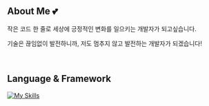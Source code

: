 ## About Me 💕
작은 코드 한 줄로 세상에 긍정적인 변화를 일으키는 개발자가 되고싶습니다.

기술은 끊임없이 발전하니까, 저도 멈추지 않고 발전하는 개발자가 되겠습니다!

<br>

## Language & Framework

[![My Skills](https://skillicons.dev/icons?i=html,css,js,ts,java,c,python,react,flutter)](https://skillicons.dev)
